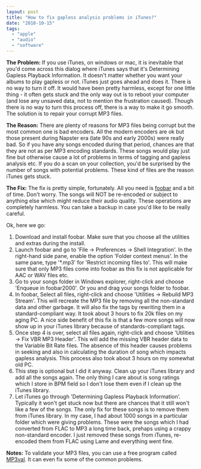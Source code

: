 ```yaml
---
layout: post
title: "How to fix gapless analysis problems in iTunes?"
date: "2010-10-15"
tags: 
  - "apple"
  - "audio"
  - "software"
---
```


**The Problem:** If you use iTunes, on windows or mac, it is inevitable that you'd come across this dialog where iTunes says that it's Determining Gapless Playback Information. It doesn't matter whether you want your albums to play gapless or not. iTunes just goes ahead and does it. There is no way to turn it off. It would have been pretty harmless, except for one little thing - it often gets stuck and the only way out is to reboot your computer (and lose any unsaved data, not to mention the frustration caused). Though there is no way to turn this process off, there is a way to make it go smooth. The solution is to repair your corrupt MP3 files.

**The Reason:** There are plenty of reasons for MP3 files being corrupt but the most common one is bad encoders. All the modern encoders are ok but those present during Napster era (late 90s and early 2000s) were really bad. So if you have any songs encoded during that period, chances are that they are not as per MP3 encoding standards. These songs would play just fine but otherwise cause a lot of problems in terms of tagging and gapless analysis etc. If you do a scan on your collection, you'd be surprised by the number of songs with potential problems. These kind of files are the reason iTunes gets stuck.

**The Fix:** The fix is pretty simple, fortunately. All you need is [foobar](http://www.foobar2000.org/) and a bit of time. Don't worry. The songs will NOT be re-encoded or subject to anything else which might reduce their audio quality. These operations are completely harmless. You can take a backup in case you'd like to be really careful.

Ok, here we go:

1. Download and install foobar. Make sure that you choose all the utilities and extras during the install.
2. Launch foobar and go to 'File -> Preferences -> Shell Integration'. In the right-hand side pane, enable the option 'Folder context menus'. In the same pane, type '\*.mp3' for 'Restrict incoming files to'. This will make sure that only MP3 files come into foobar as this fix is not applicable for AAC or WAV files etc.
3. Go to your songs folder in Windows explorer, right-click and choose 'Enqueue in foobar2000'. Or you and drag your songs folder to foobar.
4. In foobar, Select all files, right-click and choose 'Utilities -> Rebuild MP3 Stream'. This will recreate the MP3 file by removing all the non-standard data and other garbage. It will also fix the tags by rewriting them in a standard-compliant way. It took about 3 hours to fix 20k files on my aging PC. A nice side benefit of this fix is that a few more songs will now show up in your iTunes library because of standards-compliant tags.
5. Once step 4 is over, select all files again, right-click and choose 'Utilities -> Fix VBR MP3 Header'. This will add the missing VBR header data to the Variable Bit Rate files. The absence of this header causes problems in seeking and also in calculating the duration of song which impacts gapless analysis. This process also took about 3 hours on my somewhat old PC.
6. This step is optional but I did it anyway. Clean up your iTunes library and add all the songs again. The only thing I care about is song ratings which I store in BPM field so I don't lose them even if I clean up the iTunes library.
7. Let iTunes go through 'Determining Gapless Playback Information'. Typically it won't get stuck now but there are chances that it still won't like a few of the songs. The only fix for these songs is to remove them from iTunes library. In my case, I had about 1000 songs in a particular folder which were giving problems. These were the songs which I had converted from FLAC to MP3 a long time back, prehaps using a crappy non-standard encoder. I just removed these songs from iTunes, re-encoded them from FLAC using Lame and everything went fine.

**Notes:** To validate your MP3 files, you can use a free program called [MP3val](http://mp3val.sourceforge.net/). It can even fix some of the common problems.
